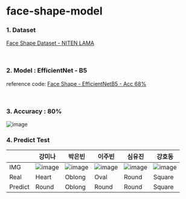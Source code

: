 # face-shape-model


### 1. Dataset
[Face Shape Dataset - NITEN LAMA](https://www.kaggle.com/datasets/niten19/face-shape-dataset)

<br>  

### 2. Model : EfficientNet - B5
reference code: 
[Face Shape - EfficientNetB5 - Acc 68%](https://www.kaggle.com/code/tqtrinh/face-shape-efficientnetb5-acc-68)

<br>  

### 3. Accuracy : 80%
![image](https://user-images.githubusercontent.com/61939286/190403874-b3ec842c-0d19-403d-b852-681277cc705c.png)


### 4. Predict Test
| |강미나|박은빈|이주빈|심유진|강호동|
|--|----|---|---|---|---|
|IMG|![image](https://user-images.githubusercontent.com/61939286/190405449-1ce3a595-f5ab-49ff-acff-9d563610add7.png)|![image](https://user-images.githubusercontent.com/61939286/190405695-b80983f7-65dc-4b36-b625-e81d53c02062.png)|![image](https://user-images.githubusercontent.com/61939286/190405796-571bb9b3-fc00-424f-abdb-4134a49d9bd3.png)|![image](https://user-images.githubusercontent.com/61939286/190405937-213d709b-5778-4b28-8243-58906a446799.png)|![image](https://user-images.githubusercontent.com/61939286/190406024-1fe40491-0da5-4455-bc30-40036c26a5c4.png)|
|Real|Heart|Oblong|Oval|Round|Square|
|Predict|Round|Oblong|Round|Round|Square|


